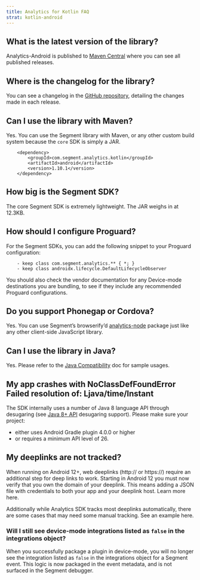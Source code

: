 ```yaml
---
title: Analytics for Kotlin FAQ
strat: kotlin-android
---
```


## What is the latest version of the library?

Analytics-Android is published to [Maven Central](https://central.sonatype.com/namespace/com.segment.analytics.kotlin) where you can see all published releases.

## Where is the changelog for the library?

You can see a changelog in the [GitHub repository](https://github.com/segmentio/analytics-kotlin/releases), detailing the changes made in each release.

## Can I use the library with Maven?

Yes. You can use the Segment library with Maven, or any other custom build system because the `core` SDK is simply a JAR.

```
    <dependency>
        <groupId>com.segment.analytics.kotlin</groupId>
        <artifactId>android</artifactId>
        <version>1.10.1</version>
    </dependency>
```

## How big is the Segment SDK?

The core Segment SDK is extremely lightweight. The JAR weighs in at 12.3KB.

## How should I configure Proguard?

For the Segment SDKs, you can add the following snippet to your Proguard configuration:
```
    - keep class com.segment.analytics.** { *; }
    - keep class androidx.lifecycle.DefaultLifecycleObserver
```

You should also check the vendor documentation for any Device-mode destinations you are bundling, to see if they include any recommended Proguard configurations.

## Do you support Phonegap or Cordova?

Yes. You can use Segment’s browserify’d [analytics-node](https://github.com/segmentio/analytics-node) package just like any other client-side JavaScript library.

## Can I use the library in Java?

Yes. Please refer to the [Java Compatibility](https://github.com/segmentio/analytics-kotlin/blob/main/JAVA_COMPAT.md) doc for sample usages.

## My app crashes with NoClassDefFoundError Failed resolution of: Ljava/time/Instant

The SDK internally uses a number of Java 8 language API through desugaring (see [Java 8+ API](https://developer.android.com/studio/write/java8-support#library-desugaring) desugaring support). Please make sure your project:

- either uses Android Gradle plugin 4.0.0 or higher
- or requires a minimum API level of 26.

## My deeplinks are not tracked?

When running on Android 12+, web deeplinks (http:// or https://) require an additional step for deep links to work. Starting in Android 12 you must now verify that you own the domain of your deeplink. This means adding a JSON file with credentials to both your app and your deeplink host. Learn more here.

Additionally while Analytics SDK tracks most deeplinks automatically, there are some cases that may need some manual tracking. See an example here.

### Will I still see device-mode integrations listed as `false` in the integrations object?
When you successfully package a plugin in device-mode, you will no longer see the integration listed as `false` in the integrations object for a Segment event. This logic is now packaged in the event metadata, and is not surfaced in the Segment debugger.